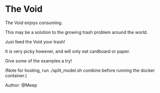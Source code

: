 # The Void

The Void enjoys consuming.

This may be a solution to the growing trash problem around the world. 

Just feed the Void your trash!

It is very picky however, and will only eat cardboard or paper.

Give some of the examples a try!

(Note for hosting, run ./split_model.sh combine before running the docker container.)

Author: @Meep
